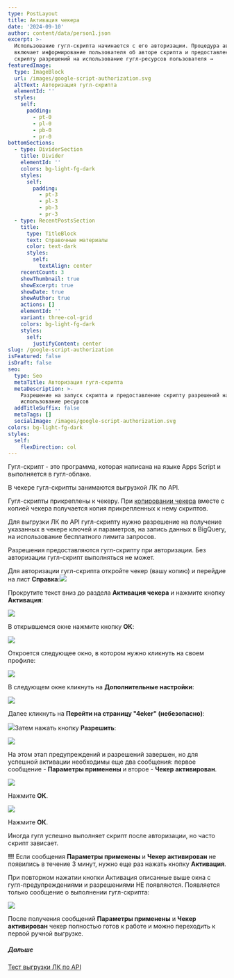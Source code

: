 ```yaml
---
type: PostLayout
title: Активация чекера
date: '2024-09-10'
author: content/data/person1.json
excerpt: >-
  Использование гугл-скрипта начинается с его авторизации. Процедура авторизации
  включает информирование пользователя об авторе скрипта и предоставление
  скрипту разрешений на использование гугл-ресурсов пользователя →
featuredImage:
  type: ImageBlock
  url: /images/google-script-authorization.svg
  altText: Авторизация гугл-скрипта
  elementId: ''
  styles:
    self:
      padding:
        - pt-0
        - pl-0
        - pb-0
        - pr-0
bottomSections:
  - type: DividerSection
    title: Divider
    elementId: ''
    colors: bg-light-fg-dark
    styles:
      self:
        padding:
          - pt-3
          - pl-3
          - pb-3
          - pr-3
  - type: RecentPostsSection
    title:
      type: TitleBlock
      text: Справочные материалы
      color: text-dark
      styles:
        self:
          textAlign: center
    recentCount: 3
    showThumbnail: true
    showExcerpt: true
    showDate: true
    showAuthor: true
    actions: []
    elementId: ''
    variant: three-col-grid
    colors: bg-light-fg-dark
    styles:
      self:
        justifyContent: center
slug: /google-script-authorization
isFeatured: false
isDraft: false
seo:
  type: Seo
  metaTitle: Авторизация гугл-скрипта
  metaDescription: >-
    Разрешение на запуск скрипта и предоставление скрипту разрешений на
    использование ресурсов
  addTitleSuffix: false
  metaTags: []
  socialImage: /images/google-script-authorization.svg
colors: bg-light-fg-dark
styles:
  self:
    flexDirection: col
---
```

Гугл-скрипт - это программа, которая написана на языке Apps Script и выполняется в гугл-облаке.

В чекере гугл-скрипты занимаются выгрузкой ЛК по API.

Гугл-скрипты прикреплены к чекеру. При [копировании чекера](/blog/copying-spreadsheet-file/) вместе с копией чекера получается копия прикрепленных к нему скриптов.

Для выгрузки ЛК по API гугл-скрипту нужно разрешение на получение указанных в чекере ключей и параметров, на запись данных в BigQuery, на использование бесплатного лимита запросов.

Разрешения предоставляются гугл-скрипту при авторизации. Без авторизации гугл-скрипт выполняться не может.

Для авторизации гугл-скрипта откройте чекер (вашу копию) и перейдие на лист **Справка**:![](/images/script-authorization-howto-badge.PNG)

Прокрутите текст вниз до раздела **Активация чекера** и нажмите кнопку **Активация**:

![](/images/script-authorization-howto-list.PNG)

В открывшемся окне нажмите кнопку **ОК**:

![](/images/script-authorization-window-info-1-long.PNG)

Откроется следующее окно, в котором нужно кликнуть на своем профиле:

![](/images/script-authorization-select-profile-2.PNG)

В следующем окне кликнуть на **Дополнительные настройки**:

![](/images/script-authorization-google-alert.png)

Далее кликнуть на **Перейти на страницу "4eker" (небезопасно)**:

![](/images/script-authorization-google-alert-2.png)Затем нажать кнопку **Разрешить**:

![](/images/script-authorization-google-allow-access.png)

На этом этап предупреждений и разрешений завершен, но для успешной активации необходимы еще два сообщения: первое сообщение - **Параметры применены** и второе - **Чекер активирован**.

![](/images/script-authorization-parameters-saved.PNG)

Нажмите **ОК**.

![](/images/script-authorization-activation-success-1.PNG)

Нажмите **ОК**.

Иногда гугл успешно выполняет скрипт после авторизации, но часто скрипт зависает.

**!!!** Если сообщения **Параметры применены** и **Чекер активирован** не появились в течение 3 минут, нужно еще раз нажать кнопку **Активация**.

При повторном нажатии кнопки Активация описанные выше окна с гугл-предупреждениями и разрешениями НЕ появляются. Появляется только сообщение о выполнении гугл-скрипта:

![](/images/script-authorization-running.PNG)

После получения сообщений **Параметры применены** и **Чекер активирован** чекер полностью готов к работе и можно переходить к первой ручной выгрузке.

##### Дальше

[Тест выгрузки ЛК по API](/blog/first-manual-unloading-bigquery/)

